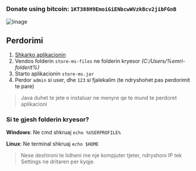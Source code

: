 ### Donate using bitcoin: `1KT388H9EmoiGiENbcwWVzkBcv2jibFGnB`

![Image](http://i.imgur.com/rhffLep.png)

## Perdorimi
1. [Shkarko aplikacionin](https://github.com/urankajtazaj/store-ms/releases/download/v1.0.1/store-ms.zip)
2. Vendos folderin `store-ms-files` ne folderin kryesor *(C:/Users/%emri-folderit%)*
3. Starto aplikacionin `store-ms.jar`
4. Perdor `admin` si user, dhe `123` si fjalekalim (te ndryshohet pas perdorimit te pare)

> Java duhet te jete e instaluar ne menyre qe te mund te perdoret aplikacioni

### Si te gjesh folderin kryesor?
**Windows**:
Ne cmd shkruaj `echo %USERPROFILE%`

**Linux**:
Ne terminal shkruaj `echo $HOME`


> Nese deshironi te lidheni me nje kompjuter tjeter, ndryshoni IP tek Settings ne dritaren per kyqje.
